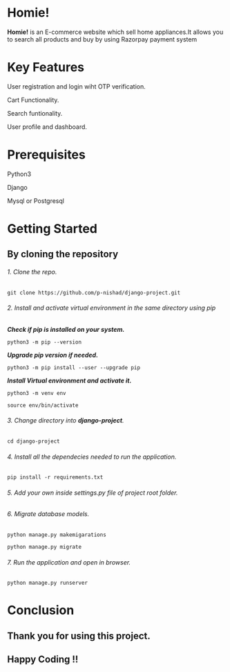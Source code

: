 # Homie!

**Homie!** is an E-commerce website  which sell home appliances.It allows you to search all products and buy by using Razorpay payment system

# Key Features

User registration and login wiht OTP verification.

Cart Functionality.

Search funtionality.

User profile and dashboard.

# Prerequisites

Python3

Django

Mysql or Postgresql

# Getting Started

## By cloning the repository

###### 1. Clone the repo.

`git clone https://github.com/p-nishad/django-project.git`

###### 2. Install and activate virtual environment in the same directory using pip

***Check if pip is installed on your system.***

`python3 -m pip --version`

***Upgrade pip version if needed.***

`python3 -m pip install --user --upgrade pip`

***Install Virtual environment and activate it.***

`python3 -m venv env`

`source env/bin/activate`

###### 3. Change directory into ***django-project***.

`cd django-project`

###### 4. Install all the dependecies needed to run the application.

`pip install -r requirements.txt`

###### 5. Add your own inside settings.py file of project root folder.

###### 6. Migrate database models.

 `python manage.py makemigarations`
 
 `python manage.py migrate`
 
 ###### 7. Run the application and open in browser.
 
 `python manage.py runserver`
 
 
 # Conclusion
 
 ## Thank you for using this project.
 ## Happy Coding !!
